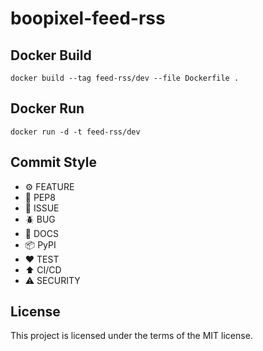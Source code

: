 # boopixel-feed-rss

## Docker Build

```shell
docker build --tag feed-rss/dev --file Dockerfile .
```

## Docker Run

```shell
docker run -d -t feed-rss/dev
```

## Commit Style

- ⚙️ FEATURE
- 📝 PEP8
- 📌 ISSUE
- 🪲 BUG
- 📘 DOCS
- 📦 PyPI
- ❤️️ TEST
- ⬆️ CI/CD
- ⚠️ SECURITY

## License

This project is licensed under the terms of the MIT license.
